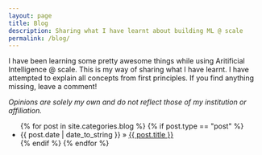 ```yaml
---
layout: page
title: Blog
description: Sharing what I have learnt about building ML @ scale
permalink: /blog/
---
```

I have been learning some pretty awesome things while using Aritificial Intelligence @ scale.
This is my way of sharing what I have learnt.
I have attempted to explain all concepts from first principles. If you find anything missing, leave a comment!

<i> Opinions are solely my own and do not reflect those of my institution or affiliation. </i>

<ul>
  {% for post in site.categories.blog %}
  {% if post.type == "post" %}
    <li>
        <span>{{ post.date | date_to_string }}</span> » <a href="{{ post.url }}" title="{{ post.title }}">{{ post.title }}</a>
        <meta name="description" content="{{ post.summary | escape }}">
        <meta name="keywords" content="{{ post.tags | join: ', ' | escape }}"/>
    </li>
  {% endif %}
  {% endfor %}
</ul>
